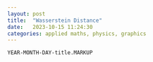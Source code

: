 ```yaml
---
layout: post
title:  "Wasserstein Distance"
date:   2023-10-15 11:24:30
categories: applied maths, physics, graphics
---
```


`YEAR-MONTH-DAY-title.MARKUP`






